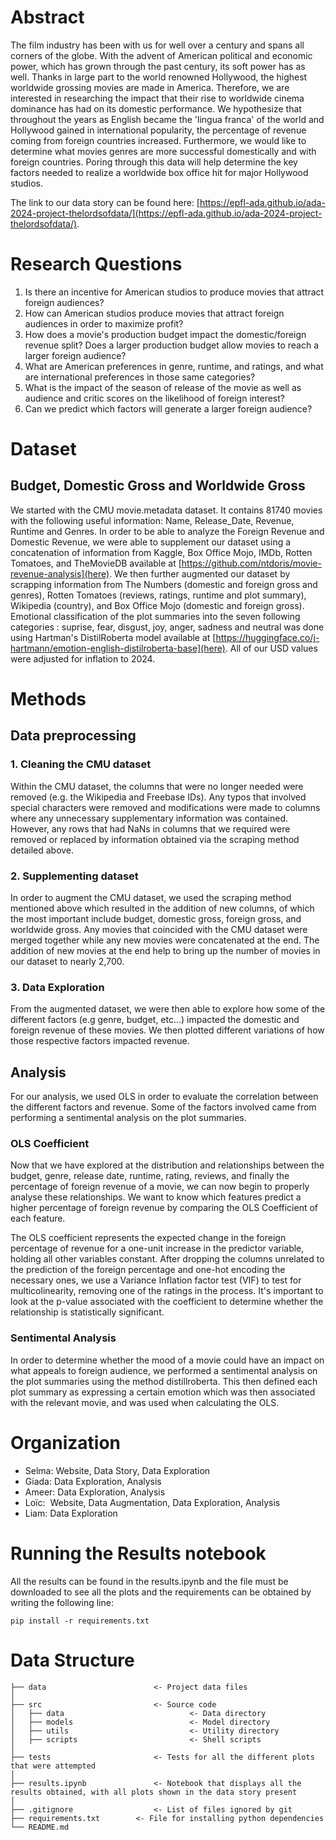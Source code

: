 # Abstract

The film industry has been with us for well over a century and spans all corners of the globe. With the advent of American political and economic power, which has grown through the past century, its soft power has as well. Thanks in large part to the world renowned Hollywood, the highest worldwide grossing movies are made in America. Therefore, we are interested in researching the impact that their rise to worldwide cinema dominance has had on its domestic performance. We hypothesize that throughout the years as English became the 'lingua franca' of the world and Hollywood gained in international popularity, the percentage of revenue coming from foreign countries increased. Furthermore, we would like to determine what movies genres are more successful domestically and with foreign countries. Poring through this data will help determine the key factors needed to realize a worldwide box office hit for major Hollywood studios.

The link to our data story can be found here: [https://epfl-ada.github.io/ada-2024-project-thelordsofdata/](https://epfl-ada.github.io/ada-2024-project-thelordsofdata/).

# Research Questions
1. Is there an incentive for American studios to produce movies that attract foreign audiences?
2. How can American studios produce movies that attract foreign audiences in order to maximize profit?
3. How does a movie's production budget impact the domestic/foreign revenue split? Does a larger production budget allow movies to reach a larger foreign audience?
4. What are American preferences in genre, runtime, and ratings, and what are international preferences in those same categories? 
5. What is the impact of the season of release of the movie as well as audience and critic scores on the likelihood of foreign interest?
6. Can we predict which factors will generate a larger foreign audience?


# Dataset

## Budget, Domestic Gross and Worldwide Gross
We started with the CMU movie.metadata dataset. It contains 81740 movies with the following useful  information: Name, Release_Date, Revenue, Runtime and Genres. In order to be able to analyze the Foreign Revenue and Domestic Revenue, we were able to supplement our dataset using a concatenation of information from Kaggle, Box Office Mojo, IMDb, Rotten Tomatoes, and TheMovieDB available at [https://github.com/ntdoris/movie-revenue-analysis](here). We then further augmented our dataset by scrapping information from The Numbers (domestic and foreign gross and genres), Rotten Tomatoes (reviews, ratings, runtime and plot summary), Wikipedia (country), and Box Office Mojo (domestic and foreign gross). Emotional classification of the plot summaries into the seven following categories : suprise, fear, disgust, joy, anger, sadness and neutral was done using Hartman's DistilRoberta model available at [https://huggingface.co/j-hartmann/emotion-english-distilroberta-base](here). All of our USD values were adjusted for inflation to 2024. 

# Methods
## Data preprocessing
### 1. Cleaning the CMU dataset
Within the CMU dataset, the columns that were no longer needed were removed (e.g. the Wikipedia and Freebase IDs). Any typos that involved special characters were removed and modifications were made to columns where any unnecessary supplementary information was contained. However, any rows that had NaNs in columns that we required were removed or replaced by information obtained via the scraping method detailed above.

### 2. Supplementing dataset
In order to augment the CMU dataset, we used the scraping method mentioned above which resulted in the addition of new columns,  of which the most important include budget, domestic gross, foreign gross, and worldwide gross. Any movies that coincided with the CMU dataset were merged together while any new movies were concatenated at the end. The addition of new movies at the end help to bring up the number of movies in our dataset to nearly 2,700.

### 3. Data Exploration
From the augmented dataset, we were then able to explore how some of the different factors (e.g genre, budget, etc...) impacted the domestic and foreign revenue of these movies. We then plotted different variations of how those respective factors impacted revenue.


## Analysis
For our analysis, we used OLS in order to evaluate the correlation between the different factors and revenue. Some of the factors involved came from performing a sentimental analysis on the plot summaries.

### OLS Coefficient 
Now that we have explored at the distribution and relationships between the budget, genre, release date, runtime, rating, reviews, and finally the percentage of foreign revenue of a movie, we can now begin to properly analyse these relationships. We want to know which features predict a higher percentage of foreign revenue by comparing the OLS Coefficient of each feature.

The OLS coefficient represents the expected change in the foreign percentage of revenue for a one-unit increase in the predictor variable, holding all other variables constant. After dropping the columns unrelated to the prediction of the foreign percentage and one-hot encoding the necessary ones, we use a Variance Inflation factor test (VIF) to test for multicolinearity, removing one of the ratings in the process. It's important to look at the p-value associated with the coefficient to determine whether the relationship is statistically significant.

### Sentimental Analysis
In order to determine whether the mood of a movie could have an impact on what appeals to foreign audience, we performed a sentimental analysis on the plot summaries using the method distillroberta. This then defined each plot summary as expressing a certain emotion which was then associated with the relevant movie, and was used when calculating the OLS.


# Organization

- Selma: Website, Data Story, Data Exploration
- Giada: Data Exploration, Analysis
- Ameer: Data Exploration, Analysis
- Loïc:  Website, Data Augmentation, Data Exploration, Analysis
- Liam:  Data Exploration

# Running the Results notebook
All the results can be found in the results.ipynb and the file must be downloaded to see all the plots and the requirements can be obtained by writing the following line:
```text
pip install -r requirements.txt
```

# Data Structure
```text
├── data                        <- Project data files
│
├── src                         <- Source code
│   ├── data                            <- Data directory
│   ├── models                          <- Model directory
│   ├── utils                           <- Utility directory
│   ├── scripts                         <- Shell scripts
│
├── tests                       <- Tests for all the different plots that were attempted
│
├── results.ipynb               <- Notebook that displays all the results obtained, with all plots shown in the data story present
│
├── .gitignore                  <- List of files ignored by git
├── requirements.txt        <- File for installing python dependencies
└── README.md
```
